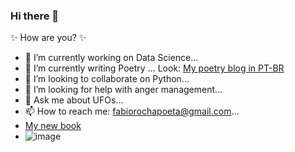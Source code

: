 ### Hi there 👋

✨ How are you? ✨

- 🔭 I’m currently working on Data Science...
- 🌱 I’m currently writing Poetry ... Look: [My poetry blog in PT-BR](https://poesia-fabio-rocha.blogspot.com/)
- 👯 I’m looking to collaborate on Python...
- 🤔 I’m looking for help with anger management...
- 💬 Ask me about UFOs...
- 📫 How to reach me: fabiorochapoeta@gmail.com...
- [My new book](https://poesia-fabio-rocha.blogspot.com/2020/07/o-budismo-e-o-tinder.html)
- ![image](https://2.bp.blogspot.com/-DYrb66cuYqc/XxokPuEL-RI/AAAAAAABDu8/BO_JcVCzYxIGWvPS2fLyuVqKvdv7jeU3wCK4BGAYYCw/s302/capa%2Bbudismo%2Btinder.jpg)
